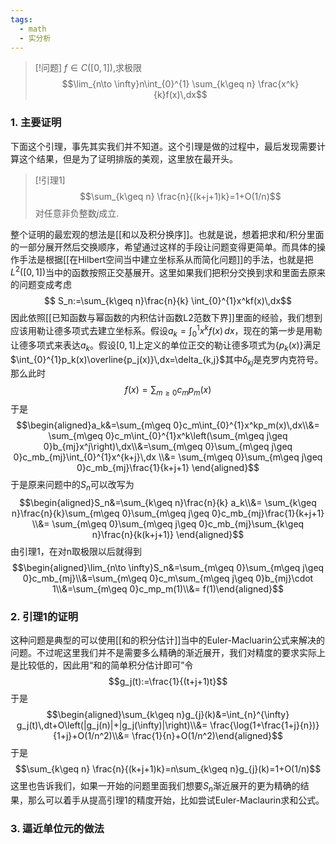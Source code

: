 ```yaml
---
tags:
  - math
  - 实分析
---
```


> [!问题]
> $f\in C([0,1])$,求极限$$\lim_{n\to \infty}n\int_{0}^{1} \sum_{k\geq n} \frac{x^k}{k}f(x)\,dx$$

### 1. 主要证明

下面这个引理，事先其实我们并不知道。这个引理是做的过程中，最后发现需要计算这个结果，但是为了证明排版的美观，这里放在最开头。

> [!引理1]
> $$\sum_{k\geq n} \frac{n}{(k+j+1)k}=1+O(1/n)$$对任意非负整数$j$成立.

整个证明的最宏观的想法是[[和以及积分换序]]。也就是说，想着把求和/积分里面的一部分展开然后交换顺序，希望通过这样的手段让问题变得更简单。而具体的操作手法是根据[[在Hilbert空间当中建立坐标系从而简化问题]]的手法，也就是把$L^2([0,1])$当中的函数按照正交基展开。这里如果我们把积分交换到求和里面去原来的问题变成考虑$$ S_n:=\sum_{k\geq n}\frac{n}{k} \int_{0}^{1}x^kf(x)\,dx$$因此依照[[已知函数与幂函数的内积估计函数L2范数下界]]里面的经验，我们想到应该用勒让德多项式去建立坐标系。假设$a_k=\int_{0}^{1}x^kf(x)\,dx$，现在的第一步是用勒让德多项式来表达$a_k$。假设$[0,1]$上定义的单位正交的勒让德多项式为$\{p_k(x)\}$满足$\int_{0}^{1}p_k(x)\overline{p_j(x)}\,dx=\delta_{k,j}$其中$\delta_{kj}$是克罗内克符号。那么此时$$f(x)=\sum_{m\geq 0}c_mp_m(x)$$于是$$\begin{aligned}a_k&=\sum_{m\geq 0}c_m\int_{0}^{1}x^kp_m(x)\,dx\\&= \sum_{m\geq 0}c_m\int_{0}^{1}x^k\left(\sum_{m\geq j\geq 0}b_{mj}x^j\right)\,dx\\&=\sum_{m\geq 0}\sum_{m\geq j\geq 0}c_mb_{mj}\int_{0}^{1}x^{k+j}\,dx \\&= \sum_{m\geq 0}\sum_{m\geq j\geq 0}c_mb_{mj}\frac{1}{k+j+1} \end{aligned}$$
于是原来问题中的$S_n$可以改写为$$\begin{aligned}S_n&=\sum_{k\geq n}\frac{n}{k} a_k\\&= \sum_{k\geq n}\frac{n}{k}\sum_{m\geq 0}\sum_{m\geq j\geq 0}c_mb_{mj}\frac{1}{k+j+1} \\&= \sum_{m\geq 0}\sum_{m\geq j\geq 0}c_mb_{mj}\sum_{k\geq n}\frac{n}{k(k+j+1)} \end{aligned}$$
由引理1，在对n取极限以后就得到$$\begin{aligned}\lim_{n\to \infty}S_n&=\sum_{m\geq 0}\sum_{m\geq j\geq 0}c_mb_{mj}\\&=\sum_{m\geq 0}c_m\sum_{m\geq j\geq 0}b_{mj}\cdot 1\\&=\sum_{m\geq 0}c_mp_m(1)\\&= f(1)\end{aligned}$$
### 2. 引理1的证明
这种问题是典型的可以使用[[和的积分估计]]当中的Euler-Macluarin公式来解决的问题。不过呢这里我们并不是需要多么精确的渐近展开，我们对精度的要求实际上是比较低的，因此用“和的简单积分估计即可”令$$g_j(t):=\frac{1}{(t+j+1)t}$$于是$$\begin{aligned}\sum_{k\geq n}g_{j}(k)&=\int_{n}^{\infty} g_j(t)\,dt+O\left(|g_j(n)|+|g_j(\infty)|\right)\\&= \frac{\log(1+\frac{1+j}{n})}{1+j}+O(1/n^2)\\&= \frac{1}{n}+O(1/n^2)\end{aligned}$$
于是
$$\sum_{k\geq n} \frac{n}{(k+j+1)k}=n\sum_{k\geq n}g_{j}(k)=1+O(1/n)$$
这里也告诉我们，如果一开始的问题里面我们想要$S_n$渐近展开的更为精确的结果，那么可以着手从提高引理1的精度开始，比如尝试Euler-Maclaurin求和公式。

### 3. 逼近单位元的做法




